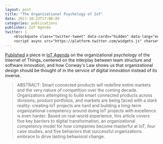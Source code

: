 ```yaml
---
layout: post
title: "The Organizational Psychology of IoT"
date: 2017-10-23T17:00:09
categories: publications
publisher: IoT Agenda
twitter: |
    <blockquote class="twitter-tweet" data-cards="hidden" data-lang="en"><p lang="en" dir="ltr">Best Practices, Case Studies, and The Organizational Psychology of <a href="https://twitter.com/hashtag/IoT?src=hash&amp;ref_src=twsrc%5Etfw">#IoT</a>: <a href="https://t.co/UanbdgRwzL">https://t.co/UanbdgRwzL</a> <a href="https://twitter.com/hashtag/DigitalTransformation?src=hash&amp;ref_src=twsrc%5Etfw">#DigitalTransformation</a> <a href="https://twitter.com/hashtag/BigData?src=hash&amp;ref_src=twsrc%5Etfw">#BigData</a> <a href="https://twitter.com/hashtag/Analytics?src=hash&amp;ref_src=twsrc%5Etfw">#Analytics</a></p>&mdash; Kirk Borne (@KirkDBorne) <a href="https://twitter.com/KirkDBorne/status/922920698229616641?ref_src=twsrc%5Etfw">October 24, 2017</a></blockquote>
    <script async src="https://platform.twitter.com/widgets.js" charset="utf-8"></script>
---
```


[Published][ln1] a piece in [IoT Agenda][ln2] on the organizational psychology of the Internet of Things, centered on the interplay between team structure and software innovation, and how Conway's Law shows us that organizational design should be thought of in the service of digital innovation instead of its inverse.

> ABSTRACT: Smart connected products will redefine entire markets and the very nature of competition over the coming decade. Organizations attempting to build smart connected products across divisions, product portfolios, and markets are being faced with a stark reality: creating IoT projects are hard and building a long-term organizational competency around doing IoT projects with excellence is even harder. Based on real-world experience, this article covers five key barriers to digital transformation, an organizational competency model for how companies become masterful at IoT, four case studies, and five behaviors that successful organizations embrace to drive lasting behavioral change.

[ln1]: http://internetofthingsagenda.techtarget.com/blog/IoT-Agenda/The-organizational-psychology-of-IoT
[ln2]: http://internetofthingsagenda.techtarget.com

